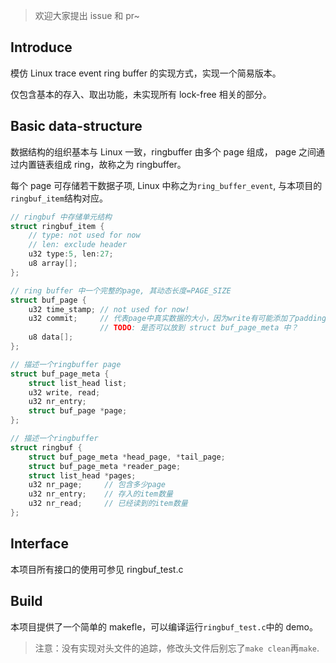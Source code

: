 > 欢迎大家提出 issue 和 pr~

## Introduce

模仿 Linux trace event ring buffer 的实现方式，实现一个简易版本。

仅包含基本的存入、取出功能，未实现所有 lock-free 相关的部分。

## Basic data-structure

数据结构的组织基本与 Linux 一致，ringbuffer 由多个 page 组成，
page 之间通过内置链表组成 ring，故称之为 ringbuffer。

每个 page 可存储若干数据子项, Linux 中称之为`ring_buffer_event`, 与本项目的`ringbuf_item`结构对应。

```c
// ringbuf 中存储单元结构
struct ringbuf_item {
    // type: not used for now
    // len: exclude header
    u32 type:5, len:27;
    u8 array[];
};

// ring buffer 中一个完整的page, 其动态长度=PAGE_SIZE
struct buf_page {
    u32 time_stamp; // not used for now!
    u32 commit;     // 代表page中真实数据的大小，因为write有可能添加了padding
                    // TODO: 是否可以放到 struct buf_page_meta 中？
    u8 data[];
};

// 描述一个ringbuffer page
struct buf_page_meta {
    struct list_head list;
    u32 write, read;
    u32 nr_entry;
    struct buf_page *page;
};

// 描述一个ringbuffer
struct ringbuf {
    struct buf_page_meta *head_page, *tail_page;
    struct buf_page_meta *reader_page;
    struct list_head *pages;
    u32 nr_page;     // 包含多少page
    u32 nr_entry;    // 存入的item数量
    u32 nr_read;     // 已经读到的item数量
};
```

## Interface

本项目所有接口的使用可参见 ringbuf_test.c

## Build

本项目提供了一个简单的 makefle，可以编译运行`ringbuf_test.c`中的 demo。

> 注意：没有实现对头文件的追踪，修改头文件后别忘了`make clean`再`make`.
